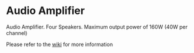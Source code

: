 # Audio Amplifier
Audio Amplifier. Four Speakers. Maximum output power of 160W (40W per channel)

Please refer to the [wiki](https://github.com/zlaast/Audio-Amplifier/wiki) for more information

